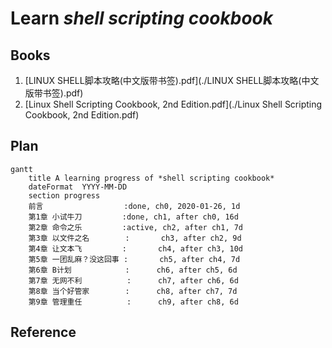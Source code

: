 # Learn *shell scripting cookbook*

## Books

1. [LINUX SHELL脚本攻略(中文版带书签).pdf](./LINUX SHELL脚本攻略(中文版带书签).pdf)
2. [Linux Shell Scripting Cookbook, 2nd Edition.pdf](./Linux Shell Scripting Cookbook, 2nd Edition.pdf)

   

## Plan

```mermaid
gantt
    title A learning progress of *shell scripting cookbook*
    dateFormat  YYYY-MM-DD
    section progress
    前言                  :done, ch0, 2020-01-26, 1d
    第1章 小试牛刀         :done, ch1, after ch0, 16d
    第2章 命令之乐         :active, ch2, after ch1, 7d
    第3章 以文件之名        :       ch3, after ch2, 9d
    第4章 让文本飞         :       ch4, after ch3, 10d
    第5章 一团乱麻？没这回事 :       ch5, after ch4, 7d
    第6章 B计划            :      ch6, after ch5, 6d
    第7章 无网不利          :      ch7, after ch6, 6d
    第8章 当个好管家        :      ch8, after ch7, 7d
    第9章 管理重任          :      ch9, after ch8, 6d

```



## Reference

